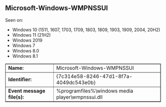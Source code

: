 ## Microsoft-Windows-WMPNSSUI

Seen on:
* Windows 10 (1511, 1607, 1703, 1709, 1803, 1809, 1903, 1909, 2004, 20H2)
* Windows 11 (21H2)
* Windows 2019
* Windows 7
* Windows 8.0
* Windows 8.1

<table border="1" class="docutils">
  <tbody>
    <tr>
      <td><b>Name:</b></td>
      <td>Microsoft-Windows-WMPNSSUI</td>
    </tr>
    <tr>
      <td><b>Identifier:</b></td>
      <td>{7c314e58-8246-47d1-8f7a-4049dc543e0b}</td>
    </tr>
    <tr>
      <td><b>Event message file(s):</b></td>
      <td>%programfiles%\windows media player\wmpnssui.dll</td>
    </tr>
  </tbody>
</table>

&nbsp;

